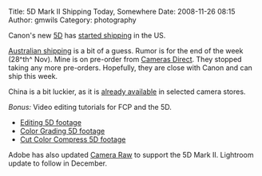 Title: 5D Mark II Shipping Today, Somewhere
Date: 2008-11-26 08:15
Author: gmwils
Category: photography

Canon's new [5D][] has [started shipping][] in the US.

[Australian shipping][] is a bit of a guess. Rumor is for the end of the
week (28^th^ Nov). Mine is on pre-order from [Cameras Direct][]. They
stopped taking any more pre-orders. Hopefully, they are close with Canon
and can ship this week.

China is a bit luckier, as it is [already available][] in selected
camera stores.

<em>Bonus:</em> Video editing tutorials for FCP and the 5D.

-   [Editing 5D footage][]
-   [Color Grading 5D footage][]
-   [Cut Color Compress 5D footage][]

Adobe has also updated [Camera Raw][] to support the 5D Mark II.
Lightroom update to follow in December.

  [5D]: http://www.amazon.com/exec/obidos/asin/B001G5ZTLS/ref=nosim/pseudofish-20
  [started shipping]: http://www.robgalbraith.com/bins/content_page.asp?cid=7-9318-9765
  [Australian shipping]: http://www.mathewpacker.com/2008/11/25/canon-australia-confirmed-the-date-for-the-5d-mkii-release/
  [Cameras Direct]: https://www.camerasdirect.com.au/index.php/cameras/dslr-cameras/canon/eos-5d-mark-ii-new.html
  [already available]: http://www.engadget.com/2008/11/22/canon-eos-5d-mark-ii-spotted-for-sale-in-the-wilds-of-shanghai
  [Editing 5D footage]: http://petersalvia.wordpress.com/2008/10/07/fcprose-editing-eos-5d-mark-ii-footage/
  [Color Grading 5D footage]: http://petersalvia.wordpress.com/2008/10/15/fcprose-episode-3-color-grading-5dmarkii-footage/
  [Cut Color Compress 5D footage]: http://petersalvia.wordpress.com/2008/10/18/fcprose-episode-4-cut-color-compress-5dmarkii-footage/
  [Camera Raw]: http://blogs.adobe.com/jnack/2008/11/camera_raw_52_p.html
